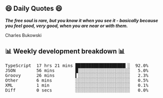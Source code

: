 ## 😄 Daily Quotes 😄

_**The free soul is rare, but you know it when you see it - basically because you feel good, very good, when you are near or with them.**_

Charles Bukowski



## 📊 Weekly development breakdown 📊

<pre>TypeScript  17 hrs 21 mins ███████████████████▎░  92.0%
JSON        56 mins        █░░░░░░░░░░░░░░░░░░░░   5.0%
Groovy      26 mins        ▍░░░░░░░░░░░░░░░░░░░░   2.3%
Other       6 mins         ░░░░░░░░░░░░░░░░░░░░░   0.5%
XML         1 min          ░░░░░░░░░░░░░░░░░░░░░   0.1%
Diff        0 secs         ░░░░░░░░░░░░░░░░░░░░░   0.0%</pre>